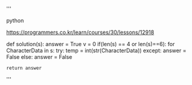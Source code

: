 '''

python

https://programmers.co.kr/learn/courses/30/lessons/12918


def solution(s):
    answer = True
    v = 0
    if(len(s) == 4 or len(s)==6):
        for CharacterData in s:
            try:
                temp = int(str(CharacterData))
            except:
                answer = False
    else:
        answer = False

    return answer
    
    
'''
